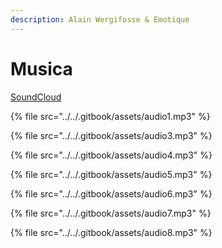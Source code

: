```yaml
---
description: Alain Wergifosse & Emotique
---
```


# Musica

[SoundCloud](https://soundcloud.com/emotique)

{% file src="../../.gitbook/assets/audio1.mp3" %}

{% file src="../../.gitbook/assets/audio3.mp3" %}

{% file src="../../.gitbook/assets/audio4.mp3" %}

{% file src="../../.gitbook/assets/audio5.mp3" %}

{% file src="../../.gitbook/assets/audio6.mp3" %}

{% file src="../../.gitbook/assets/audio7.mp3" %}

{% file src="../../.gitbook/assets/audio8.mp3" %}

